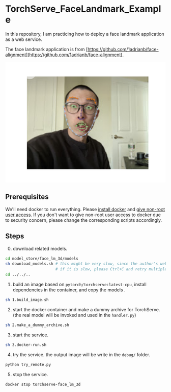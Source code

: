 # TorchServe_FaceLandmark_Example

In this repository, I am practicing how to deploy a face landmark application as a web service.

The face landmark application is from [https://github.com/1adrianb/face-alignment](https://github.com/1adrianb/face-alignment).

![demo output](assets/output-remote.png)

## Prerequisites

We'll need docker to run everything. Please [install docker](https://docs.docker.com/get-docker/) and [give non-root user access](https://docs.docker.com/engine/install/linux-postinstall/). If you don't want to give non-root user access to docker due to security concern, please change the corresponding scripts accordingly.

## Steps

0. download related models.
```bash
cd model_store/face_lm_3d/models
sh download_models.sh # this might be very slow, since the author's website is getting busy.
                      # if it is slow, please Ctrl+C and retry multiple times.
cd ../../..
```

1. build an image based on `pytorch/torchserve:latest-cpu`, install dependencies in the container, and copy the models .
```bash
sh 1.build_image.sh
```

2. start the docker container and make a dummy archive for TorchServe. (the real model will be invoked and used in the `handler.py`)
```bash
sh 2.make_a_dummy_archive.sh
```

3. start the service.
```bash
sh 3.docker-run.sh
```

4. try the service. the output image will be write in the `debug/` folder.
```bash
python try_remote.py
```

5. stop the service.
```bash
docker stop torchserve-face_lm_3d
```